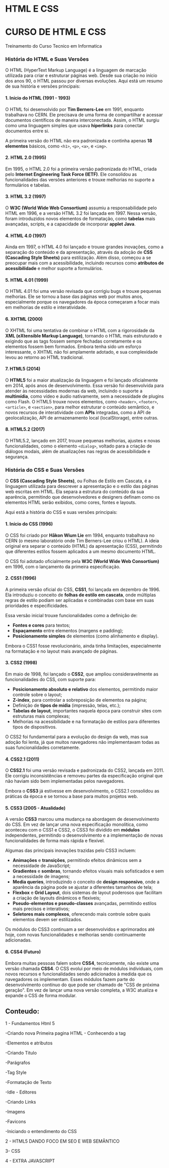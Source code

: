 # HTML E CSS
# CURSO DE HTML E CSS 
  Treinamento do Curso Tecnico em Informatica 

### História do HTML e Suas Versões

O HTML (HyperText Markup Language) é a linguagem de marcação utilizada para criar e estruturar páginas web. Desde sua criação no início dos anos 90, o HTML passou por diversas evoluções. Aqui está um resumo de sua história e versões principais:

#### 1. **Início do HTML (1991 - 1993)**

O HTML foi desenvolvido por **Tim Berners-Lee** em 1991, enquanto trabalhava no CERN. Ele precisava de uma forma de compartilhar e acessar documentos científicos de maneira interconectada. Assim, o HTML surgiu como uma linguagem simples que usava **hiperlinks** para conectar documentos entre si.

A primeira versão do HTML não era padronizada e continha apenas **18 elementos** básicos, como `<h1>`, `<p>`, `<a>`, e `<img>`.

#### 2. **HTML 2.0 (1995)**

Em 1995, o HTML 2.0 foi a primeira versão padronizada do HTML, criada pelo **Internet Engineering Task Force (IETF)**. Ele consolidou as funcionalidades das versões anteriores e trouxe melhorias no suporte a formulários e tabelas.

#### 3. **HTML 3.2 (1997)**

O **W3C (World Wide Web Consortium)** assumiu a responsabilidade pelo HTML em 1996, e a versão HTML 3.2 foi lançada em 1997. Nessa versão, foram introduzidos novos elementos de formatação, como **tabelas** mais avançadas, scripts, e a capacidade de incorporar **applet Java**.

#### 4. **HTML 4.0 (1997)**

Ainda em 1997, o HTML 4.0 foi lançado e trouxe grandes inovações, como a separação do conteúdo e da apresentação, através da adoção de **CSS (Cascading Style Sheets)** para estilização. Além disso, começou a se preocupar mais com a acessibilidade, incluindo recursos como **atributos de acessibilidade** e melhor suporte a formulários.

#### 5. **HTML 4.01 (1999)**

O HTML 4.01 foi uma versão revisada que corrigiu bugs e trouxe pequenas melhorias. Ele se tornou a base das páginas web por muitos anos, especialmente porque os navegadores da época começaram a focar mais em melhorias de estilo e interatividade.

#### 6. **XHTML (2000)**

O XHTML foi uma tentativa de combinar o HTML com a rigorosidade da **XML (eXtensible Markup Language)**, tornando o HTML mais estruturado e exigindo que as tags fossem sempre fechadas corretamente e os elementos fossem bem formados. Embora tenha sido um esforço interessante, o XHTML não foi amplamente adotado, e sua complexidade levou ao retorno ao HTML tradicional.

#### 7. **HTML5 (2014)**

O **HTML5** foi a maior atualização da linguagem e foi lançado oficialmente em 2014, após anos de desenvolvimento. Essa versão foi desenvolvida para atender às necessidades modernas da web, incluindo o suporte a **multimídia**, como vídeo e áudio nativamente, sem a necessidade de plugins como Flash. O HTML5 trouxe novos elementos, como `<header>`, `<footer>`, `<article>`, e `<section>`, para melhor estruturar o conteúdo semântico, e novos recursos de interatividade com **APIs** integradas, como a API de geolocalização, API de armazenamento local (localStorage), entre outras.

#### 8. **HTML5.2 (2017)**

O HTML5.2, lançado em 2017, trouxe pequenas melhorias, ajustes e novas funcionalidades, como o elemento `<dialog>`, voltado para a criação de diálogos modais, além de atualizações nas regras de acessibilidade e segurança.

### História do CSS e Suas Versões

O **CSS (Cascading Style Sheets)**, ou Folhas de Estilo em Cascata, é a linguagem utilizada para descrever a apresentação e o estilo das páginas web escritas em HTML. Ela separa a estrutura do conteúdo da sua aparência, permitindo que desenvolvedores e designers definam como os elementos HTML serão exibidos, como cores, fontes e layouts.

Aqui está a história do CSS e suas versões principais:

#### 1. **Início do CSS (1996)**

O CSS foi criado por **Håkon Wium Lie** em 1994, enquanto trabalhava no CERN (o mesmo laboratório onde Tim Berners-Lee criou o HTML). A ideia original era separar o conteúdo (HTML) da apresentação (CSS), permitindo que diferentes estilos fossem aplicados a um mesmo documento HTML.

O CSS foi adotado oficialmente pela **W3C (World Wide Web Consortium)** em 1996, com o lançamento da primeira especificação.

#### 2. **CSS1 (1996)**

A primeira versão oficial do CSS, **CSS1**, foi lançada em dezembro de 1996. Ela introduziu o conceito de **folhas de estilo em cascata**, onde múltiplas regras de estilo podiam ser aplicadas e combinadas com base em suas prioridades e especificidades.

Essa versão inicial trouxe funcionalidades como a definição de:

- **Fontes e cores** para textos;
- **Espaçamento** entre elementos (margens e padding);
- **Posicionamento simples** de elementos (como alinhamento e display).

Embora o CSS1 fosse revolucionário, ainda tinha limitações, especialmente na formatação e no layout mais avançado de páginas.

#### 3. **CSS2 (1998)**

Em maio de 1998, foi lançado o **CSS2**, que ampliou consideravelmente as funcionalidades do CSS, com suporte para:

- **Posicionamento absoluto e relativo** dos elementos, permitindo maior controle sobre o layout;
- **Z-index**, para controlar a sobreposição de elementos na página;
- Definição de **tipos de mídia** (impressão, telas, etc.);
- **Tabelas de layout**, importantes naquela época para construir sites com estruturas mais complexas;
- Melhorias na acessibilidade e na formatação de estilos para diferentes tipos de dispositivos.

O CSS2 foi fundamental para a evolução do design da web, mas sua adoção foi lenta, já que muitos navegadores não implementavam todas as suas funcionalidades corretamente.

#### 4. **CSS2.1 (2011)**

O **CSS2.1** foi uma versão revisada e padronizada do CSS2, lançada em 2011. Ele corrigiu inconsistências e removeu partes da especificação original que não haviam sido bem implementadas pelos navegadores.

Embora o **CSS3** já estivesse em desenvolvimento, o CSS2.1 consolidou as práticas da época e se tornou a base para muitos projetos web.

#### 5. **CSS3 (2005 - Atualidade)**

A versão **CSS3** marcou uma mudança na abordagem de desenvolvimento do CSS. Em vez de lançar uma nova especificação monolítica, como aconteceu com o CSS1 e CSS2, o CSS3 foi dividido em **módulos** independentes, permitindo o desenvolvimento e a implementação de novas funcionalidades de forma mais rápida e flexível.

Algumas das principais inovações trazidas pelo CSS3 incluem:

- **Animações** e **transições**, permitindo efeitos dinâmicos sem a necessidade de JavaScript;
- **Gradientes** e **sombras**, tornando efeitos visuais mais sofisticados e sem a necessidade de imagens;
- **Media queries**, introduzindo o conceito de **design responsivo**, onde a aparência da página pode se ajustar a diferentes tamanhos de tela;
- **Flexbox** e **Grid Layout**, dois sistemas de layout poderosos que facilitam a criação de layouts dinâmicos e flexíveis;
- **Pseudo-elementos e pseudo-classes** avançadas, permitindo estilos mais precisos e interativos;
- **Seletores mais complexos**, oferecendo mais controle sobre quais elementos devem ser estilizados.

Os módulos do CSS3 continuam a ser desenvolvidos e aprimorados até hoje, com novas funcionalidades e melhorias sendo continuamente adicionadas.

#### 6. **CSS4 (Futuro)**

Embora muitas pessoas falem sobre **CSS4**, tecnicamente, não existe uma versão chamada **CSS4**. O CSS evolui por meio de módulos individuais, com novos recursos e funcionalidades sendo adicionados à medida que os navegadores os implementam. Esses módulos fazem parte do desenvolvimento contínuo do que pode ser chamado de "CSS de próxima geração". Em vez de lançar uma nova versão completa, a W3C atualiza e expande o CSS de forma modular.


## Conteudo:

1 - Fundamentos Html 5

  -Criando nova Primeira pagina HTML - Conhecendo a tag 

  -Elementos e atributos
  
  -Criando Titulo
  
  -Parágrafos
  
  -Tag Style
  
  -Formatação de Texto
  
  -Idle - Editores
  
  -Criando Links
  
  -Imagens
  
  -Favicons
  
  -Iniciando o entendimento do CSS


2 - HTML5 DANDO FOCO EM SEO E WEB SEMÂNTICO


3- CSS


4 - EXTRA JAVASCRIPT
